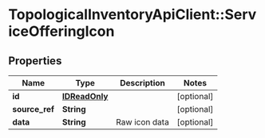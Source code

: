 # TopologicalInventoryApiClient::ServiceOfferingIcon

## Properties
Name | Type | Description | Notes
------------ | ------------- | ------------- | -------------
**id** | [**IDReadOnly**](IDReadOnly.md) |  | [optional] 
**source_ref** | **String** |  | [optional] 
**data** | **String** | Raw icon data | [optional] 


